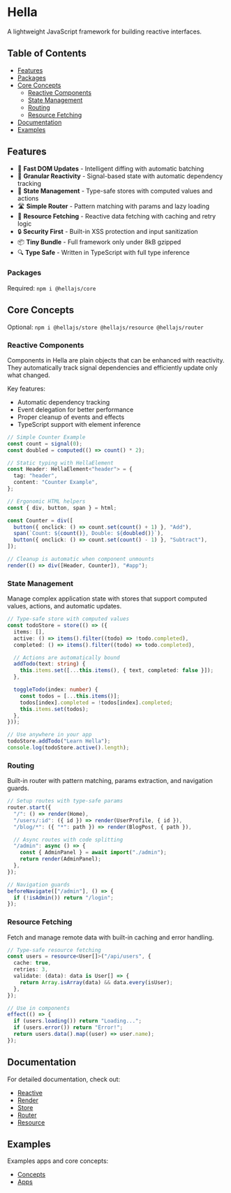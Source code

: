 # Hella

A lightweight JavaScript framework for building reactive interfaces.

## Table of Contents

- [Features](#features)
- [Packages](#packages)
- [Core Concepts](#core-concepts)
  - [Reactive Components](#reactive-components)
  - [State Management](#state-management)
  - [Routing](#routing)
  - [Resource Fetching](#resource-fetching)
- [Documentation](#documentation)
- [Examples](#examples)

## Features

- 🚀 **Fast DOM Updates** - Intelligent diffing with automatic batching
- 🎯 **Granular Reactivity** - Signal-based state with automatic dependency tracking
- 🔄 **State Management** - Type-safe stores with computed values and actions
- 🛣️ **Simple Router** - Pattern matching with params and lazy loading
- 🔗 **Resource Fetching** - Reactive data fetching with caching and retry logic
- 🔒 **Security First** - Built-in XSS protection and input sanitization
- 📦 **Tiny Bundle** - Full framework only under 8kB gzipped
- 🔍 **Type Safe** - Written in TypeScript with full type inference

### Packages

Required: `npm i @hellajs/core`

## Core Concepts

Optional: `npm i @hellajs/store @hellajs/resource @hellajs/router`

### Reactive Components

Components in Hella are plain objects that can be enhanced with reactivity. They automatically track signal dependencies and efficiently update only what changed.

Key features:

- Automatic dependency tracking
- Event delegation for better performance
- Proper cleanup of events and effects
- TypeScript support with element inference

```typescript
// Simple Counter Example
const count = signal(0);
const doubled = computed(() => count() * 2);

// Static typing with HellaElement
const Header: HellaElement<"header"> = {
  tag: "header",
  content: "Counter Example",
};

// Ergonomic HTML helpers
const { div, button, span } = html;

const Counter = div([
  button({ onclick: () => count.set(count() + 1) }, "Add"),
  span(`Count: ${count()}, Double: ${doubled()}`),
  button({ onclick: () => count.set(count() - 1) }, "Subtract"),
]);

// Cleanup is automatic when component unmounts
render(() => div([Header, Counter]), "#app");
```

### State Management

Manage complex application state with stores that support computed values, actions, and automatic updates.

```typescript
// Type-safe store with computed values
const todoStore = store(() => ({
  items: [],
  active: () => items().filter((todo) => !todo.completed),
  completed: () => items().filter((todo) => todo.completed),

  // Actions are automatically bound
  addTodo(text: string) {
    this.items.set([...this.items(), { text, completed: false }]);
  },

  toggleTodo(index: number) {
    const todos = [...this.items()];
    todos[index].completed = !todos[index].completed;
    this.items.set(todos);
  },
}));

// Use anywhere in your app
todoStore.addTodo("Learn Hella");
console.log(todoStore.active().length);
```

### Routing

Built-in router with pattern matching, params extraction, and navigation guards.

```typescript
// Setup routes with type-safe params
router.start({
  "/": () => render(Home),
  "/users/:id": ({ id }) => render(UserProfile, { id }),
  "/blog/*": ({ "*": path }) => render(BlogPost, { path }),

  // Async routes with code splitting
  "/admin": async () => {
    const { AdminPanel } = await import("./admin");
    return render(AdminPanel);
  },
});

// Navigation guards
beforeNavigate(["/admin"], () => {
  if (!isAdmin()) return "/login";
});
```

### Resource Fetching

Fetch and manage remote data with built-in caching and error handling.

```typescript
// Type-safe resource fetching
const users = resource<User[]>("/api/users", {
  cache: true,
  retries: 3,
  validate: (data): data is User[] => {
    return Array.isArray(data) && data.every(isUser);
  },
});

// Use in components
effect(() => {
  if (users.loading()) return "Loading...";
  if (users.error()) return "Error!";
  return users.data().map((user) => user.name);
});
```

## Documentation

For detailed documentation, check out:

- [Reactive](docs/reactive.md)
- [Render](docs/render.md)
- [Store](docs/store.md)
- [Router](docs/router.md)
- [Resource](docs/resource.md)

## Examples

Examples apps and core concepts:

- [Concepts](examples/lib/concepts)
- [Apps](examples/lib/apps)
